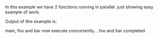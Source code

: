 In this example we have 2 functions running in parallel.
just showing easy example of work.

Output of this example is:

main, foo and bar now execute concurrently... foo and bar completed
